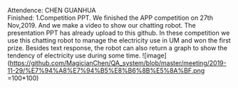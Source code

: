 Attendence: CHEN GUANHUA  
Finished: 
1.Competition PPT. We finished the APP competition on 27th Nov,2019. And we make a video to show our chatting robot. The presentation PPT has already upload to this github. In these competition we use this chatting robot to manage the electricity use in UM and won the first prize. Besides text response, the robot can also return a graph to show the tendency of electricity use during some time.
![image](https://github.com/MagicianChen/QA_system/blob/master/meeting/2019-11-29/%E7%94%A8%E7%94%B5%E8%B6%8B%E5%8A%BF.png =100*100)
